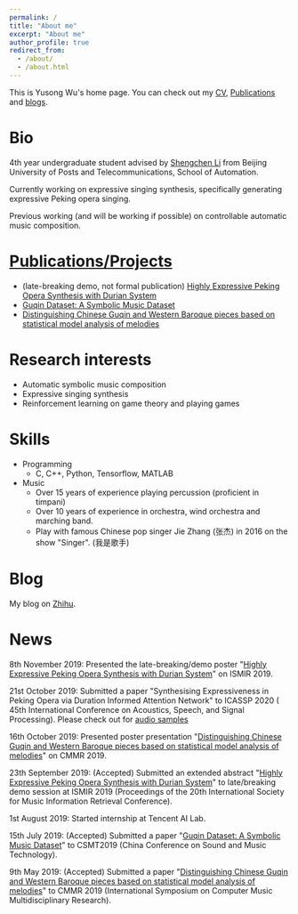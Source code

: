 ```yaml
---
permalink: /
title: "About me"
excerpt: "About me"
author_profile: true
redirect_from: 
  - /about/
  - /about.html
---
```


This is Yusong Wu's home page. You can check out my [CV](https://lukewys.github.io/cv/), [Publications](https://lukewys.github.io/publications/) and [blogs](https://www.zhihu.com/people/wu-yu-song-52/posts).

# Bio

4th year undergraduate student advised by [Shengchen Li]( https://shengchenli.github.io/ ) from Beijing University of Posts and Telecommunications, School of Automation.

Currently working on expressive singing synthesis, specifically generating expressive Peking opera singing.

Previous working (and will be working if possible) on controllable automatic music composition.

# [Publications/Projects]( https://lukewys.github.io/publications/ )

- (late-breaking demo, not formal publication)  [Highly Expressive Peking Opera Synthesis with Durian System](https://lukewys.github.io/publications/ISMIR2019)
- [Guqin Dataset: A Symbolic Music Dataset](https://lukewys.github.io/publications/CSMT2019)
- [Distinguishing Chinese Guqin and Western Baroque pieces based on statistical model analysis of melodies](https://lukewys.github.io/publications/CMMR2019)

# Research interests

- Automatic symbolic music composition
- Expressive singing synthesis
- Reinforcement learning on game theory and playing games

# Skills

* Programming
  * C, C++, Python, Tensorflow, MATLAB
* Music
  * Over 15 years of experience playing percussion (proficient in timpani)
  * Over 10 years of experience in orchestra, wind orchestra and marching band.
  * Play with famous Chinese pop singer Jie Zhang (张杰) in 2016 on the show "Singer". (我是歌手)
  
# Blog

My blog on [Zhihu](https://www.zhihu.com/people/wu-yu-song-52/posts).

# News

8th November 2019: Presented the late-breaking/demo poster "[Highly Expressive Peking Opera Synthesis with Durian System](https://lukewys.github.io/publications/ISMIR2019)" on ISMIR 2019.

21st October 2019: Submitted a paper "Synthesising Expressiveness in Peking Opera via Duration Informed Attention Network" to ICASSP 2020 ( 45th International Conference on Acoustics, Speech, and Signal Processing). Please check out for [audio samples](https://lukewys.github.io/files/ISMIR2019-audio-sample.html )

16th October 2019: Presented poster presentation "[Distinguishing Chinese Guqin and Western Baroque pieces based on statistical model analysis of melodies](https://lukewys.github.io/publications/CMMR2019)" on CMMR 2019.

23th September 2019: (Accepted) Submitted an extended abstract "[Highly Expressive Peking Opera Synthesis with Durian System](https://lukewys.github.io/publications/ISMIR2019)" to late/breaking demo session at ISMIR 2019 (Proceedings of the 20th International Society for Music Information Retrieval Conference).

1st August 2019: Started internship at Tencent AI Lab.

15th July 2019: (Accepted) Submitted a paper "[Guqin Dataset: A Symbolic Music Dataset](https://lukewys.github.io/publications/CSMT2019)" to CSMT2019 (China Conference on Sound and Music Technology).

9th May 2019: (Accepted) Submitted a paper "[Distinguishing Chinese Guqin and Western Baroque pieces based on statistical model analysis of melodies](https://lukewys.github.io/publications/CMMR2019)" to CMMR 2019 (International Symposium on Computer Music Multidisciplinary Research).

